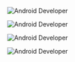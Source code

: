 ![Android Developer](https://capsule-render.vercel.app/api?type=waving&color=0:000080,100:0000ff&height=200&text=Android%20Developer&fontSize=35&fontColor=FFD700&desc=Do%20Hyuk%20Kim&descAlign=80&descAlignY=90&descSize=18&descColor=FFD700)

![Android Developer](https://capsule-render.vercel.app/api?type=waving&color=0:0058A3,100:007CC7&height=220&text=Android%20Developer&fontSize=35&fontColor=FFD700&desc=Do%20Hyuk%20Kim&descAlign=60&descAlignY=70&descSize=18&descColor=FFE600)

![Android Developer](https://capsule-render.vercel.app/api?type=waving&color=0:0058A3,100:007CC7&height=220&text=Android%20Developer&fontSize=35&fontColor=FFD700&desc=Do%20Hyuk%20Kim&descAlign=60&descAlignY=70&descSize=18&descColor=FFE600)

![Android Developer](https://capsule-render.vercel.app/api?type=waving&color=0:0058A3,100:007CC7&height=220&text=Android%20Developer&fontSize=35&fontColor=FFD700&desc=Do%20Hyuk%20Kim&descAlign=60&descAlignY=0&descSize=18&descColor=FFE600)
